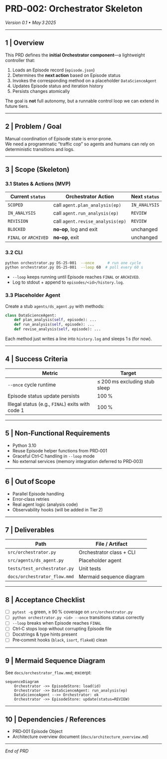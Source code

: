 # PRD‑002: Orchestrator Skeleton  
*Version 0.1 • May 3 2025*

---

## 1 | Overview
This PRD defines the **initial Orchestrator component**—a lightweight controller that:

1. Loads an Episode record (`episode.json`)  
2. Determines the **next action** based on Episode status  
3. Invokes the corresponding method on a placeholder `DataScienceAgent`  
4. Updates Episode status and iteration history  
5. Persists changes atomically

The goal is **not** full autonomy, but a runnable control loop we can extend in future tiers.

---

## 2 | Problem / Goal
Manual coordination of Episode state is error‑prone.  
We need a programmatic “traffic cop” so agents and humans can rely on deterministic transitions and logs.

---

## 3 | Scope (Skeleton)
### 3.1 States & Actions (MVP)

| Current `status`      | Orchestrator Action              | Next `status` |
| --------------------- | -------------------------------- | ------------- |
| `SCOPED`              | call `agent.plan_analysis(ep)`   | `IN_ANALYSIS` |
| `IN_ANALYSIS`         | call `agent.run_analysis(ep)`    | `REVIEW`      |
| `REVISION`            | call `agent.revise_analysis(ep)` | `REVIEW`      |
| `BLOCKED`             | **no‑op**, log and exit          | unchanged     |
| `FINAL` or `ARCHIVED` | **no‑op**, exit                  | unchanged     |

### 3.2 CLI

```bash
python orchestrator.py DS-25-001  --once      # run one cycle
python orchestrator.py DS-25-001  --loop 60  # poll every 60 s
```

* `--loop` keeps running until Episode reaches `FINAL` or `ARCHIVED`.  
* Log to stdout + append to `episodes/<id>/history.log`.

### 3.3 Placeholder Agent

Create a stub `agents/ds_agent.py` with methods:

```python
class DataScienceAgent:
    def plan_analysis(self, episode): ...
    def run_analysis(self, episode): ...
    def revise_analysis(self, episode): ...
```

Each method just writes a line into `history.log` and sleeps 1 s (for now).

---

## 4 | Success Criteria
| Metric                                           | Target                        |
| ------------------------------------------------ | ----------------------------- |
| `--once` cycle runtime                           | ≤ 200 ms excluding stub sleep |
| Episode status update persists                   | 100 %                         |
| Illegal status (e.g., `FINAL`) exits with code 1 | 100 %                         |

---

## 5 | Non‑Functional Requirements
* Python 3.10
* Reuse Episode helper functions from PRD‑001  
* Graceful Ctrl‑C handling in `--loop` mode  
* No external services (memory integration deferred to PRD‑003)

---

## 6 | Out of Scope
* Parallel Episode handling  
* Error‑class retries  
* Real agent logic (analysis code)  
* Observability hooks (will be added in Tier 2)

---

## 7 | Deliverables
| Path                         | File / Artifact          |
| ---------------------------- | ------------------------ |
| `src/orchestrator.py`        | Orchestrator class + CLI |
| `src/agents/ds_agent.py`     | Placeholder agent        |
| `tests/test_orchestrator.py` | Unit tests               |
| `docs/orchestrator_flow.mmd` | Mermaid sequence diagram |

---

## 8 | Acceptance Checklist
- [ ] `pytest -q` green, ≥ 90 % coverage on `src/orchestrator.py`  
- [ ] `python orchestrator.py <id> --once` transitions status correctly  
- [ ] `--loop` breaks when Episode reaches `FINAL`  
- [ ] Ctrl‑C stops loop without corrupting Episode file  
- [ ] Docstrings & type hints present  
- [ ] Pre‑commit hooks (`black`, `isort`, `flake8`) clean  

---

## 9 | Mermaid Sequence Diagram
See `docs/orchestrator_flow.mmd`; excerpt:

```mermaid
sequenceDiagram
    Orchestrator ->> EpisodeStore: load(id)
    Orchestrator ->> DataScienceAgent: run_analysis(ep)
    DataScienceAgent -->> Orchestrator: ok
    Orchestrator ->> EpisodeStore: update(status=REVIEW)
```

---

## 10 | Dependencies / References
* PRD‑001 Episode Object  
* Architecture overview document (`docs/architecture_overview.md`)  

---

*End of PRD*